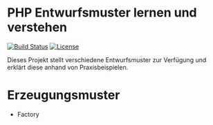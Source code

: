 PHP Entwurfsmuster lernen und verstehen 
===================

[![Build Status](https://travis-ci.org/eichie/php-design-pattern.svg?branch=master)](https://travis-ci.org/eichie/php-design-pattern)
[![License](https://poser.pugx.org/eichie/php-design-pattern/license)](https://packagist.org/packages/eichie/php-design-pattern)

Dieses Projekt stellt verschiedene Entwurfsmuster zur Verfügung und erklärt diese anhand von Praxisbeispielen.   


Erzeugungsmuster
===================

- Factory